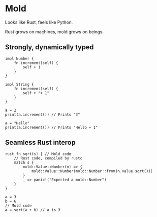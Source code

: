 # Mold

Looks like Rust, feels like Python.

Rust grows on machines, mold grows on beings.

## Strongly, dynamically typed

```
impl Number {
    fn increment(self) {
        self + 1
    }
}

impl String {
    fn increment(self) {
        self + "+ 1"
    }
}

a = 2
print(a.increment()) // Prints "3"

a = "Hello"
print(a.increment()) // Prints "Hello + 1"
```

## Seamless Rust interop

```
rust fn sqrt(s) { // Mold code
    // Rust code, compiled by rustc
    match s {
        mold::Value::Number(n) => {
            mold::Value::Number(mold::Number::from(n.value.sqrt()))
        }
        _ => panic!("Expected a mold::Number")
    }
}

a = 3
b = 6
// Mold code
a = sqrt(a + b) // a is 3
```

